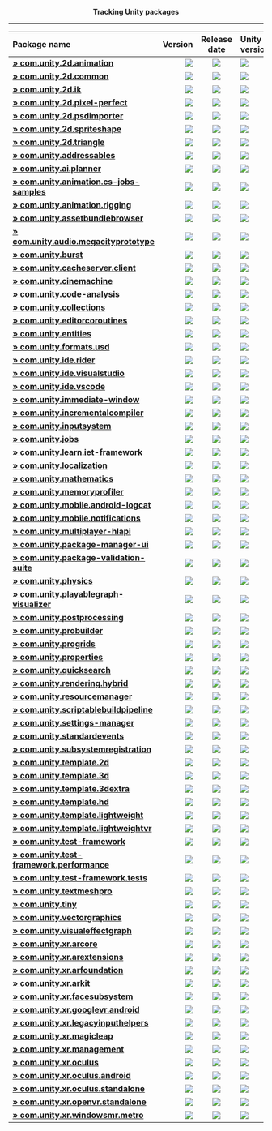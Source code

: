 <p align="center">
  <b>Tracking Unity packages</b>
</p>

---
<!--- @Statistics-Begin -->
Package name | Version | Release date | Unity version | Version counter
|:---|---:|:---:|:---|---:|
| <!--- @com.unity.2d.animation-Begin --><b>[» com.unity.2d.animation](https://github.com/ErikMoczi/packages.unity.com/tree/com.unity.2d.animation "2D Animation provides the all the necessary tooling and runtime components for skeletal animation using Sprites.")</b> | [![](https://img.shields.io/badge/2.1.0--preview.1-yellow.svg)](https://github.com/ErikMoczi/packages.unity.com/commit/67292329257cb0cb1852b67bf486858b04f4d275) | [![](https://img.shields.io/badge/2019/01/30-lightgrey.svg)](https://github.com/ErikMoczi/packages.unity.com/commit/67292329257cb0cb1852b67bf486858b04f4d275) | [![](https://img.shields.io/badge/%40-2019.1-red.svg)](https://github.com/ErikMoczi/packages.unity.com/commit/67292329257cb0cb1852b67bf486858b04f4d275) | [![](https://img.shields.io/badge/%23-25-brightgreen.svg)](https://github.com/ErikMoczi/packages.unity.com/commits/com.unity.2d.animation)<!--- @com.unity.2d.animation-End --> |
| <!--- @com.unity.2d.common-Begin --><b>[» com.unity.2d.common](https://github.com/ErikMoczi/packages.unity.com/tree/com.unity.2d.common "2D Common is a package that contains shared functionalities that are used by most of the other 2D packages.")</b> | [![](https://img.shields.io/badge/1.1.0--preview.1-yellow.svg)](https://github.com/ErikMoczi/packages.unity.com/commit/646534c3061e956f3edc1a5b59e66b2d95984689) | [![](https://img.shields.io/badge/2019/01/25-lightgrey.svg)](https://github.com/ErikMoczi/packages.unity.com/commit/646534c3061e956f3edc1a5b59e66b2d95984689) | [![](https://img.shields.io/badge/%40-2019.1-red.svg)](https://github.com/ErikMoczi/packages.unity.com/commit/646534c3061e956f3edc1a5b59e66b2d95984689) | [![](https://img.shields.io/badge/%23-16-brightgreen.svg)](https://github.com/ErikMoczi/packages.unity.com/commits/com.unity.2d.common)<!--- @com.unity.2d.common-End --> |
| <!--- @com.unity.2d.ik-Begin --><b>[» com.unity.2d.ik](https://github.com/ErikMoczi/packages.unity.com/tree/com.unity.2d.ik "2D IK package provides the necessary editor tooling to setup inverse kinematics for 2D characters and a runtime component to execute it.")</b> | [![](https://img.shields.io/badge/1.0.8--preview.1-yellow.svg)](https://github.com/ErikMoczi/packages.unity.com/commit/bbc7a1d416f51261f5a50c23106dd574f9897a45) | [![](https://img.shields.io/badge/2019/01/25-lightgrey.svg)](https://github.com/ErikMoczi/packages.unity.com/commit/bbc7a1d416f51261f5a50c23106dd574f9897a45) | [![](https://img.shields.io/badge/%40-2018.3-red.svg)](https://github.com/ErikMoczi/packages.unity.com/commit/bbc7a1d416f51261f5a50c23106dd574f9897a45) | [![](https://img.shields.io/badge/%23-13-brightgreen.svg)](https://github.com/ErikMoczi/packages.unity.com/commits/com.unity.2d.ik)<!--- @com.unity.2d.ik-End --> |
| <!--- @com.unity.2d.pixel-perfect-Begin --><b>[» com.unity.2d.pixel-perfect](https://github.com/ErikMoczi/packages.unity.com/tree/com.unity.2d.pixel-perfect "The 2D Pixel Perfect package contains the Pixel Perfect Camera component which ensures your pixel art remains crisp and clear at different resolutions, and stable in motion.  It is a single component that makes all the calculations needed to scale the viewport with resolution changes, removing the hassle from the user. The user can adjust the definition of the pixel art rendered within the camera viewport through the component settings, as well preview any changes immediately in Game view by using the Run in Edit Mode feature.")</b> | [![](https://img.shields.io/badge/1.0.1--preview-yellow.svg)](https://github.com/ErikMoczi/packages.unity.com/commit/c7274a2c30d07e8850e49bcf4e4bbfdeb395e616) | [![](https://img.shields.io/badge/2018/06/22-lightgrey.svg)](https://github.com/ErikMoczi/packages.unity.com/commit/c7274a2c30d07e8850e49bcf4e4bbfdeb395e616) | [![](https://img.shields.io/badge/%40-2018.2-red.svg)](https://github.com/ErikMoczi/packages.unity.com/commit/c7274a2c30d07e8850e49bcf4e4bbfdeb395e616) | [![](https://img.shields.io/badge/%23-2-brightgreen.svg)](https://github.com/ErikMoczi/packages.unity.com/commits/com.unity.2d.pixel-perfect)<!--- @com.unity.2d.pixel-perfect-End --> |
| <!--- @com.unity.2d.psdimporter-Begin --><b>[» com.unity.2d.psdimporter](https://github.com/ErikMoczi/packages.unity.com/tree/com.unity.2d.psdimporter "A ScriptedImporter for importing Adobe Photoshop file format. The ScriptedImporter is currently targeted for users who wants to create multi Sprite character animation using 2D Animation v2.")</b> | [![](https://img.shields.io/badge/1.0.0--preview.2-yellow.svg)](https://github.com/ErikMoczi/packages.unity.com/commit/78b4dc1b497ce648fe140abe0320fa1d55cf6393) | [![](https://img.shields.io/badge/2019/01/25-lightgrey.svg)](https://github.com/ErikMoczi/packages.unity.com/commit/78b4dc1b497ce648fe140abe0320fa1d55cf6393) | [![](https://img.shields.io/badge/%40-2018.3-red.svg)](https://github.com/ErikMoczi/packages.unity.com/commit/78b4dc1b497ce648fe140abe0320fa1d55cf6393) | [![](https://img.shields.io/badge/%23-2-brightgreen.svg)](https://github.com/ErikMoczi/packages.unity.com/commits/com.unity.2d.psdimporter)<!--- @com.unity.2d.psdimporter-End --> |
| <!--- @com.unity.2d.spriteshape-Begin --><b>[» com.unity.2d.spriteshape](https://github.com/ErikMoczi/packages.unity.com/tree/com.unity.2d.spriteshape "SpriteShape Runtime & Editor Package contains the tooling and the runtime component that allows you to create very organic looking spline based 2D worlds. It comes with intuitive configurator and a highly performant renderer.")</b> | [![](https://img.shields.io/badge/2.0.0--preview.2-yellow.svg)](https://github.com/ErikMoczi/packages.unity.com/commit/00a9c8ad26b17076e6eee3e959e08da8ef28e853) | [![](https://img.shields.io/badge/2019/03/14-lightgrey.svg)](https://github.com/ErikMoczi/packages.unity.com/commit/00a9c8ad26b17076e6eee3e959e08da8ef28e853) | [![](https://img.shields.io/badge/%40-2019.1-red.svg)](https://github.com/ErikMoczi/packages.unity.com/commit/00a9c8ad26b17076e6eee3e959e08da8ef28e853) | [![](https://img.shields.io/badge/%23-19-brightgreen.svg)](https://github.com/ErikMoczi/packages.unity.com/commits/com.unity.2d.spriteshape)<!--- @com.unity.2d.spriteshape-End --> |
| <!--- @com.unity.2d.triangle-Begin --><b>[» com.unity.2d.triangle](https://github.com/ErikMoczi/packages.unity.com/tree/com.unity.2d.triangle "2D Triangle is an open source library that tessellates shapes into meshes.")</b> | [![](https://img.shields.io/badge/1.0.2--preview.1-yellow.svg)](https://github.com/ErikMoczi/packages.unity.com/commit/e5d35b18a47bb4a64b8172a03c72e32675d5d4af) | [![](https://img.shields.io/badge/2018/12/14-lightgrey.svg)](https://github.com/ErikMoczi/packages.unity.com/commit/e5d35b18a47bb4a64b8172a03c72e32675d5d4af) | [![](https://img.shields.io/badge/%40-2018.1-red.svg)](https://github.com/ErikMoczi/packages.unity.com/commit/e5d35b18a47bb4a64b8172a03c72e32675d5d4af) | [![](https://img.shields.io/badge/%23-6-brightgreen.svg)](https://github.com/ErikMoczi/packages.unity.com/commits/com.unity.2d.triangle)<!--- @com.unity.2d.triangle-End --> |
| <!--- @com.unity.addressables-Begin --><b>[» com.unity.addressables](https://github.com/ErikMoczi/packages.unity.com/tree/com.unity.addressables "Our new Addressable Asset System allows the developer to ask for an asset via its address and get back the thing that resides at that address. Once an asset \(e.g. a prefab\) is marked \"addressable\", it generates an address which can be called from anywhere. Wherever the asset resides \(local or remote\), the system will locate it and its dependencies, then return it.  The Addressable Asset System uses asynchronous loading to support loading from any location with any collection of dependencies. Whether you are using direct references, traditional asset bundles, or Resource folders, addressable assets provide a simpler way to make your game more dynamic. The Addressable Asset System  simultaneously opens up the world of asset bundles while managing all the complexity.")</b> | [![](https://img.shields.io/badge/1.0.2--preview.2-yellow.svg)](https://github.com/ErikMoczi/packages.unity.com/commit/65c030be26b60c65ae51bdc471d456230ef77958) | [![](https://img.shields.io/badge/2019/02/21-lightgrey.svg)](https://github.com/ErikMoczi/packages.unity.com/commit/65c030be26b60c65ae51bdc471d456230ef77958) | [![](https://img.shields.io/badge/%40-2018.2-red.svg)](https://github.com/ErikMoczi/packages.unity.com/commit/65c030be26b60c65ae51bdc471d456230ef77958) | [![](https://img.shields.io/badge/%23-62-brightgreen.svg)](https://github.com/ErikMoczi/packages.unity.com/commits/com.unity.addressables)<!--- @com.unity.addressables-End --> |
| <!--- @com.unity.ai.planner-Begin --><b>[» com.unity.ai.planner](https://github.com/ErikMoczi/packages.unity.com/tree/com.unity.ai.planner "The AI Planner includes authoring tools and a system for automated decision\-making.  Automated planners are useful for: ▪ Directing agent behavior either in a cooperative, neutral, or adversarial capacity ▪ Auto\-generating storylines or as an online story manager ▪ Validating game design mechanics ▪ Assisting in creating tutorials ▪ Automated testing  Start by creating a domain definition in the authoring tool that models the problem space at an abstract level. Then, create one or more plan definitions that provide rules for what actions or decisions can be made. Submit these to the planner system and get back a plan that converges on an optimal solution and can update as changes in the world occur.")</b> | [![](https://img.shields.io/badge/0.0.1--preview.2-yellow.svg)](https://github.com/ErikMoczi/packages.unity.com/commit/f3be16cc4f89dbbca99db5f11254e0fd968b2c6d) | [![](https://img.shields.io/badge/2019/03/15-lightgrey.svg)](https://github.com/ErikMoczi/packages.unity.com/commit/f3be16cc4f89dbbca99db5f11254e0fd968b2c6d) | [![](https://img.shields.io/badge/%40-2019.1-red.svg)](https://github.com/ErikMoczi/packages.unity.com/commit/f3be16cc4f89dbbca99db5f11254e0fd968b2c6d) | [![](https://img.shields.io/badge/%23-2-brightgreen.svg)](https://github.com/ErikMoczi/packages.unity.com/commits/com.unity.ai.planner)<!--- @com.unity.ai.planner-End --> |
| <!--- @com.unity.animation.cs-jobs-samples-Begin --><b>[» com.unity.animation.cs-jobs-samples](https://github.com/ErikMoczi/packages.unity.com/tree/com.unity.animation.cs-jobs-samples "Code samples using the animation C\# jobs feature.  Animation jobs are part of the Playable feature and they allow to modify the animation stream using just a C\# script. Here is the list of the samples in this package: ▪ SimpleMixer ▪ WeightedMaskMixer ▪ Look At ▪ Two\-bone IK ▪ Fullbody IK")</b> | [![](https://img.shields.io/badge/0.6.1--preview-yellow.svg)](https://github.com/ErikMoczi/packages.unity.com/commit/abf58b2ccb6f2cb50f9c8f60144ae537594685c1) | [![](https://img.shields.io/badge/2018/06/01-lightgrey.svg)](https://github.com/ErikMoczi/packages.unity.com/commit/abf58b2ccb6f2cb50f9c8f60144ae537594685c1) | [![](https://img.shields.io/badge/%40-2018.2-red.svg)](https://github.com/ErikMoczi/packages.unity.com/commit/abf58b2ccb6f2cb50f9c8f60144ae537594685c1) | [![](https://img.shields.io/badge/%23-10-brightgreen.svg)](https://github.com/ErikMoczi/packages.unity.com/commits/com.unity.animation.cs-jobs-samples)<!--- @com.unity.animation.cs-jobs-samples-End --> |
| <!--- @com.unity.animation.rigging-Begin --><b>[» com.unity.animation.rigging](https://github.com/ErikMoczi/packages.unity.com/tree/com.unity.animation.rigging "Animation Rigging toolkit using Unity's Animation C\# Jobs")</b> | [![](https://img.shields.io/badge/0.2.1--preview-yellow.svg)](https://github.com/ErikMoczi/packages.unity.com/commit/9baff91f9813d11e7448f8789c58943ed761c9de) | [![](https://img.shields.io/badge/2019/02/28-lightgrey.svg)](https://github.com/ErikMoczi/packages.unity.com/commit/9baff91f9813d11e7448f8789c58943ed761c9de) | [![](https://img.shields.io/badge/%40-2019.2-red.svg)](https://github.com/ErikMoczi/packages.unity.com/commit/9baff91f9813d11e7448f8789c58943ed761c9de) | [![](https://img.shields.io/badge/%23-7-brightgreen.svg)](https://github.com/ErikMoczi/packages.unity.com/commits/com.unity.animation.rigging)<!--- @com.unity.animation.rigging-End --> |
| <!--- @com.unity.assetbundlebrowser-Begin --><b>[» com.unity.assetbundlebrowser](https://github.com/ErikMoczi/packages.unity.com/tree/com.unity.assetbundlebrowser "The Asset Bundle Browser tool enables the user to view and edit the configuration of asset bundles for their Unity project. It will block editing that would create invalid bundles, and inform you of any issues with existing bundles. It also provides basic build functionality.  Use this tool as an alternative to selecting assets and setting their asset bundle manually in the inspector. It can be dropped into any Unity project with a version of 5.6 or greater. It will create a new menu item in Window &gt; AssetBundle Browser. The bundle configuration, build functionality, and built\-bundle inspection are split into three tabs within the new window.")</b> | [![](https://img.shields.io/badge/1.7.0-blue.svg)](https://github.com/ErikMoczi/packages.unity.com/commit/5e859a69abf99a628761491d7d7935464f6d0fa9) | [![](https://img.shields.io/badge/2018/08/10-lightgrey.svg)](https://github.com/ErikMoczi/packages.unity.com/commit/5e859a69abf99a628761491d7d7935464f6d0fa9) | [![](https://img.shields.io/badge/%40-2018.1-red.svg)](https://github.com/ErikMoczi/packages.unity.com/commit/5e859a69abf99a628761491d7d7935464f6d0fa9) | [![](https://img.shields.io/badge/%23-21-brightgreen.svg)](https://github.com/ErikMoczi/packages.unity.com/commits/com.unity.assetbundlebrowser)<!--- @com.unity.assetbundlebrowser-End --> |
| <!--- @com.unity.audio.megacityprototype-Begin --><b>[» com.unity.audio.megacityprototype](https://github.com/ErikMoczi/packages.unity.com/tree/com.unity.audio.megacityprototype "This package contains the prototype audio system for the megacity sample project. The contents of this package should not be considered as part of the standard audio system feature set of unity, as it was a prototype created for the megacity sample, that will serve as inspiration for audio features going forward.")</b> | [![](https://img.shields.io/badge/0.0.1--preview.3-yellow.svg)](https://github.com/ErikMoczi/packages.unity.com/commit/a334dde5f5e09bdae1f26b0c72d4525ee6955dfb) | [![](https://img.shields.io/badge/2019/03/15-lightgrey.svg)](https://github.com/ErikMoczi/packages.unity.com/commit/a334dde5f5e09bdae1f26b0c72d4525ee6955dfb) | [![](https://img.shields.io/badge/%40-2019.1-red.svg)](https://github.com/ErikMoczi/packages.unity.com/commit/a334dde5f5e09bdae1f26b0c72d4525ee6955dfb) | [![](https://img.shields.io/badge/%23-3-brightgreen.svg)](https://github.com/ErikMoczi/packages.unity.com/commits/com.unity.audio.megacityprototype)<!--- @com.unity.audio.megacityprototype-End --> |
| <!--- @com.unity.burst-Begin --><b>[» com.unity.burst](https://github.com/ErikMoczi/packages.unity.com/tree/com.unity.burst "Burst is a compiler, it translates from IL/.NET bytecode to highly optimized native code using LLVM.")</b> | [![](https://img.shields.io/badge/1.0.0--preview.6-yellow.svg)](https://github.com/ErikMoczi/packages.unity.com/commit/60147add5e60a3e434ac536c751375e85487929c) | [![](https://img.shields.io/badge/2019/03/17-lightgrey.svg)](https://github.com/ErikMoczi/packages.unity.com/commit/60147add5e60a3e434ac536c751375e85487929c) | [![](https://img.shields.io/badge/%40-2018.3-red.svg)](https://github.com/ErikMoczi/packages.unity.com/commit/60147add5e60a3e434ac536c751375e85487929c) | [![](https://img.shields.io/badge/%23-83-brightgreen.svg)](https://github.com/ErikMoczi/packages.unity.com/commits/com.unity.burst)<!--- @com.unity.burst-End --> |
| <!--- @com.unity.cacheserver.client-Begin --><b>[» com.unity.cacheserver.client](https://github.com/ErikMoczi/packages.unity.com/tree/com.unity.cacheserver.client "This package provides APIs and utilities that facilitate communication with the Unity Cache Server from Unity Editor C\# scripts. The primary purpose of the Unity Cache Server Client is to extend the application of the Unity Cache Server to Unity Editor tools and processes that could benefit from binary data caching.")</b> | [![](https://img.shields.io/badge/0.1.2--preview-yellow.svg)](https://github.com/ErikMoczi/packages.unity.com/commit/4d6db4bb41df9ca4467ffb369ecb63e5e01510d7) | [![](https://img.shields.io/badge/2018/06/07-lightgrey.svg)](https://github.com/ErikMoczi/packages.unity.com/commit/4d6db4bb41df9ca4467ffb369ecb63e5e01510d7) | [![](https://img.shields.io/badge/%40-2018.2-red.svg)](https://github.com/ErikMoczi/packages.unity.com/commit/4d6db4bb41df9ca4467ffb369ecb63e5e01510d7) | [![](https://img.shields.io/badge/%23-3-brightgreen.svg)](https://github.com/ErikMoczi/packages.unity.com/commits/com.unity.cacheserver.client)<!--- @com.unity.cacheserver.client-End --> |
| <!--- @com.unity.cinemachine-Begin --><b>[» com.unity.cinemachine](https://github.com/ErikMoczi/packages.unity.com/tree/com.unity.cinemachine "Smart camera tools for passionate creators.   IMPORTANT NOTE: If you are upgrading from the Asset Store version of Cinemachine, delete the Cinemachine asset from your project BEFORE installing this version from the Package Manager.")</b> | [![](https://img.shields.io/badge/2.3.4--preview.3-yellow.svg)](https://github.com/ErikMoczi/packages.unity.com/commit/8c206a0c60cc84821c20c9ec09a7d0a6b05c1d66) | [![](https://img.shields.io/badge/2019/02/18-lightgrey.svg)](https://github.com/ErikMoczi/packages.unity.com/commit/8c206a0c60cc84821c20c9ec09a7d0a6b05c1d66) | [![](https://img.shields.io/badge/%40-2019.1-red.svg)](https://github.com/ErikMoczi/packages.unity.com/commit/8c206a0c60cc84821c20c9ec09a7d0a6b05c1d66) | [![](https://img.shields.io/badge/%23-54-brightgreen.svg)](https://github.com/ErikMoczi/packages.unity.com/commits/com.unity.cinemachine)<!--- @com.unity.cinemachine-End --> |
| <!--- @com.unity.code-analysis-Begin --><b>[» com.unity.code-analysis](https://github.com/ErikMoczi/packages.unity.com/tree/com.unity.code-analysis "Roslyn C\# code analysis and evaluation tool for Unity.")</b> | [![](https://img.shields.io/badge/0.0.1--preview.3-yellow.svg)](https://github.com/ErikMoczi/packages.unity.com/commit/8b96e25d44f4defae27b76b758ad2122a2a63e3c) | [![](https://img.shields.io/badge/2018/11/01-lightgrey.svg)](https://github.com/ErikMoczi/packages.unity.com/commit/8b96e25d44f4defae27b76b758ad2122a2a63e3c) | [![](https://img.shields.io/badge/%40-2018.3-red.svg)](https://github.com/ErikMoczi/packages.unity.com/commit/8b96e25d44f4defae27b76b758ad2122a2a63e3c) | [![](https://img.shields.io/badge/%23-3-brightgreen.svg)](https://github.com/ErikMoczi/packages.unity.com/commits/com.unity.code-analysis)<!--- @com.unity.code-analysis-End --> |
| <!--- @com.unity.collections-Begin --><b>[» com.unity.collections](https://github.com/ErikMoczi/packages.unity.com/tree/com.unity.collections "Additional Unity Native Collections. NaitiveQueue, NativeHashMap, NativeMultiHashMap, NativeList.")</b> | [![](https://img.shields.io/badge/0.0.9--preview.16-yellow.svg)](https://github.com/ErikMoczi/packages.unity.com/commit/9b389727f45cea606864a8e260a1edc45bcd5b78) | [![](https://img.shields.io/badge/2019/03/15-lightgrey.svg)](https://github.com/ErikMoczi/packages.unity.com/commit/9b389727f45cea606864a8e260a1edc45bcd5b78) | [![](https://img.shields.io/badge/%40-2019.1-red.svg)](https://github.com/ErikMoczi/packages.unity.com/commit/9b389727f45cea606864a8e260a1edc45bcd5b78) | [![](https://img.shields.io/badge/%23-24-brightgreen.svg)](https://github.com/ErikMoczi/packages.unity.com/commits/com.unity.collections)<!--- @com.unity.collections-End --> |
| <!--- @com.unity.editorcoroutines-Begin --><b>[» com.unity.editorcoroutines](https://github.com/ErikMoczi/packages.unity.com/tree/com.unity.editorcoroutines "The editor coroutines package allows developers to start constructs similar to Unity's monobehaviour based coroutines within the editor using abitrary objects. ")</b> | [![](https://img.shields.io/badge/0.0.2--preview.1-yellow.svg)](https://github.com/ErikMoczi/packages.unity.com/commit/0db484a18addf7ffcae67d218daef96b1cc1034e) | [![](https://img.shields.io/badge/2019/01/28-lightgrey.svg)](https://github.com/ErikMoczi/packages.unity.com/commit/0db484a18addf7ffcae67d218daef96b1cc1034e) | [![](https://img.shields.io/badge/%40-2018.1-red.svg)](https://github.com/ErikMoczi/packages.unity.com/commit/0db484a18addf7ffcae67d218daef96b1cc1034e) | [![](https://img.shields.io/badge/%23-6-brightgreen.svg)](https://github.com/ErikMoczi/packages.unity.com/commits/com.unity.editorcoroutines)<!--- @com.unity.editorcoroutines-End --> |
| <!--- @com.unity.entities-Begin --><b>[» com.unity.entities](https://github.com/ErikMoczi/packages.unity.com/tree/com.unity.entities "Unity Entity Component System \- Core Entity Component System, New Transform components, basic Instance Mesh Renderer")</b> | [![](https://img.shields.io/badge/0.0.12--preview.28-yellow.svg)](https://github.com/ErikMoczi/packages.unity.com/commit/390fe30ef71008ccbfedb3107060fe2bdd1865b7) | [![](https://img.shields.io/badge/2019/03/14-lightgrey.svg)](https://github.com/ErikMoczi/packages.unity.com/commit/390fe30ef71008ccbfedb3107060fe2bdd1865b7) | [![](https://img.shields.io/badge/%40-2018.3-red.svg)](https://github.com/ErikMoczi/packages.unity.com/commit/390fe30ef71008ccbfedb3107060fe2bdd1865b7) | [![](https://img.shields.io/badge/%23-39-brightgreen.svg)](https://github.com/ErikMoczi/packages.unity.com/commits/com.unity.entities)<!--- @com.unity.entities-End --> |
| <!--- @com.unity.formats.usd-Begin --><b>[» com.unity.formats.usd](https://github.com/ErikMoczi/packages.unity.com/tree/com.unity.formats.usd "The Unity USD package contains a set of libraries designed to support the use of Pixar's Universal Scene Description \(USD\) in Unity. The goal of this package is to make it maximally easy to integrate USD using native Unity & C\# data types with a familiar serialization paradigm and little prior knowledge of USD. USD enables round\-trip asset workflows between digital content creation tools like Maya, 3ds Max, Houdini, Katana, Nuke, Modo, Sketchup, Substance Designer, and Substance Painter.   Unlike other asset file formats, Universal Scene Description is designed to support an entire asset pipeline and to enable teams to work in parallel using asset references and overrides.   This package includes ready\-to\-use binaries and examples to allow anyone to easily jump\-in.")</b> | [![](https://img.shields.io/badge/1.0.0--preview.4-yellow.svg)](https://github.com/ErikMoczi/packages.unity.com/commit/b6abee1859078b923fc2b5ba7b741fd38c985eaa) | [![](https://img.shields.io/badge/2019/03/18-lightgrey.svg)](https://github.com/ErikMoczi/packages.unity.com/commit/b6abee1859078b923fc2b5ba7b741fd38c985eaa) | [![](https://img.shields.io/badge/%40-2018.3-red.svg)](https://github.com/ErikMoczi/packages.unity.com/commit/b6abee1859078b923fc2b5ba7b741fd38c985eaa) | [![](https://img.shields.io/badge/%23-4-brightgreen.svg)](https://github.com/ErikMoczi/packages.unity.com/commits/com.unity.formats.usd)<!--- @com.unity.formats.usd-End --> |
| <!--- @com.unity.ide.rider-Begin --><b>[» com.unity.ide.rider](https://github.com/ErikMoczi/packages.unity.com/tree/com.unity.ide.rider "Code editor integration for supporting Rider as code editor for unity. Adds support for generating csproj files for code completion, auto discovery of installations, etc.")</b> | [![](https://img.shields.io/badge/1.0.2-blue.svg)](https://github.com/ErikMoczi/packages.unity.com/commit/33a1238e474904056e8c9d25b7b996fd66c34c58) | [![](https://img.shields.io/badge/2019/03/07-lightgrey.svg)](https://github.com/ErikMoczi/packages.unity.com/commit/33a1238e474904056e8c9d25b7b996fd66c34c58) | [![](https://img.shields.io/badge/%40-2019.2-red.svg)](https://github.com/ErikMoczi/packages.unity.com/commit/33a1238e474904056e8c9d25b7b996fd66c34c58) | [![](https://img.shields.io/badge/%23-9-brightgreen.svg)](https://github.com/ErikMoczi/packages.unity.com/commits/com.unity.ide.rider)<!--- @com.unity.ide.rider-End --> |
| <!--- @com.unity.ide.visualstudio-Begin --><b>[» com.unity.ide.visualstudio](https://github.com/ErikMoczi/packages.unity.com/tree/com.unity.ide.visualstudio "Code editor integration for supporting Visual Studio as code editor for unity. Adds support for generating csproj files for intellisense purposes, auto discovery of installations, etc.")</b> | [![](https://img.shields.io/badge/1.0.2-blue.svg)](https://github.com/ErikMoczi/packages.unity.com/commit/ca3ea47e7d938c3dec8d685cba102414b9ee8f22) | [![](https://img.shields.io/badge/2019/03/07-lightgrey.svg)](https://github.com/ErikMoczi/packages.unity.com/commit/ca3ea47e7d938c3dec8d685cba102414b9ee8f22) | [![](https://img.shields.io/badge/%40-2019.2-red.svg)](https://github.com/ErikMoczi/packages.unity.com/commit/ca3ea47e7d938c3dec8d685cba102414b9ee8f22) | [![](https://img.shields.io/badge/%23-9-brightgreen.svg)](https://github.com/ErikMoczi/packages.unity.com/commits/com.unity.ide.visualstudio)<!--- @com.unity.ide.visualstudio-End --> |
| <!--- @com.unity.ide.vscode-Begin --><b>[» com.unity.ide.vscode](https://github.com/ErikMoczi/packages.unity.com/tree/com.unity.ide.vscode "Code editor integration for supporting Visual Studio Code as code editor for unity. Adds support for generating csproj files for intellisense purposes, auto discovery of installations, etc.")</b> | [![](https://img.shields.io/badge/1.0.2-blue.svg)](https://github.com/ErikMoczi/packages.unity.com/commit/78e1c863ecff5cadba6b6eb45791bd86d558d9c1) | [![](https://img.shields.io/badge/2019/03/07-lightgrey.svg)](https://github.com/ErikMoczi/packages.unity.com/commit/78e1c863ecff5cadba6b6eb45791bd86d558d9c1) | [![](https://img.shields.io/badge/%40-2019.2-red.svg)](https://github.com/ErikMoczi/packages.unity.com/commit/78e1c863ecff5cadba6b6eb45791bd86d558d9c1) | [![](https://img.shields.io/badge/%23-11-brightgreen.svg)](https://github.com/ErikMoczi/packages.unity.com/commits/com.unity.ide.vscode)<!--- @com.unity.ide.vscode-End --> |
| <!--- @com.unity.immediate-window-Begin --><b>[» com.unity.immediate-window](https://github.com/ErikMoczi/packages.unity.com/tree/com.unity.immediate-window "The Immediate Window provides a way to rapidly edit and debug code. It is not a full development environment, instead it is to be used for API discovery and rapid prototyping.")</b> | [![](https://img.shields.io/badge/1.0.0--preview.3-yellow.svg)](https://github.com/ErikMoczi/packages.unity.com/commit/265b4532881a7d930e7dd9c70c4790842d69e4ee) | [![](https://img.shields.io/badge/2018/12/11-lightgrey.svg)](https://github.com/ErikMoczi/packages.unity.com/commit/265b4532881a7d930e7dd9c70c4790842d69e4ee) | [![](https://img.shields.io/badge/%40-2019.1-red.svg)](https://github.com/ErikMoczi/packages.unity.com/commit/265b4532881a7d930e7dd9c70c4790842d69e4ee) | [![](https://img.shields.io/badge/%23-8-brightgreen.svg)](https://github.com/ErikMoczi/packages.unity.com/commits/com.unity.immediate-window)<!--- @com.unity.immediate-window-End --> |
| <!--- @com.unity.incrementalcompiler-Begin --><b>[» com.unity.incrementalcompiler](https://github.com/ErikMoczi/packages.unity.com/tree/com.unity.incrementalcompiler "Roslyn based incremental compiler.")</b> | [![](https://img.shields.io/badge/0.0.42--preview.31-yellow.svg)](https://github.com/ErikMoczi/packages.unity.com/commit/82ab52ff9867348d5347a163d50fb7c1a89c8986) | [![](https://img.shields.io/badge/2018/12/13-lightgrey.svg)](https://github.com/ErikMoczi/packages.unity.com/commit/82ab52ff9867348d5347a163d50fb7c1a89c8986) | [![](https://img.shields.io/badge/%40-2018.1-red.svg)](https://github.com/ErikMoczi/packages.unity.com/commit/82ab52ff9867348d5347a163d50fb7c1a89c8986) | [![](https://img.shields.io/badge/%23-78-brightgreen.svg)](https://github.com/ErikMoczi/packages.unity.com/commits/com.unity.incrementalcompiler)<!--- @com.unity.incrementalcompiler-End --> |
| <!--- @com.unity.inputsystem-Begin --><b>[» com.unity.inputsystem](https://github.com/ErikMoczi/packages.unity.com/tree/com.unity.inputsystem "A new input system which can be used as a more extensible and customizable alternative to Unity's classic input system in UnityEngine.Input.")</b> | [![](https://img.shields.io/badge/0.2.1--preview-yellow.svg)](https://github.com/ErikMoczi/packages.unity.com/commit/9e0c70d7bcc799068d905fccfde4827f56111505) | [![](https://img.shields.io/badge/2019/03/12-lightgrey.svg)](https://github.com/ErikMoczi/packages.unity.com/commit/9e0c70d7bcc799068d905fccfde4827f56111505) | [![](https://img.shields.io/badge/%40-2018.3-red.svg)](https://github.com/ErikMoczi/packages.unity.com/commit/9e0c70d7bcc799068d905fccfde4827f56111505) | [![](https://img.shields.io/badge/%23-19-brightgreen.svg)](https://github.com/ErikMoczi/packages.unity.com/commits/com.unity.inputsystem)<!--- @com.unity.inputsystem-End --> |
| <!--- @com.unity.jobs-Begin --><b>[» com.unity.jobs](https://github.com/ErikMoczi/packages.unity.com/tree/com.unity.jobs "Additional C\# jobs types. IJobParallelForBatch and IJobParallelForFilter")</b> | [![](https://img.shields.io/badge/0.0.7--preview.9-yellow.svg)](https://github.com/ErikMoczi/packages.unity.com/commit/7e30cd76d98dcd518add1a9fb89e551cb719e801) | [![](https://img.shields.io/badge/2019/03/14-lightgrey.svg)](https://github.com/ErikMoczi/packages.unity.com/commit/7e30cd76d98dcd518add1a9fb89e551cb719e801) | [![](https://img.shields.io/badge/%40-2019.1-red.svg)](https://github.com/ErikMoczi/packages.unity.com/commit/7e30cd76d98dcd518add1a9fb89e551cb719e801) | [![](https://img.shields.io/badge/%23-15-brightgreen.svg)](https://github.com/ErikMoczi/packages.unity.com/commits/com.unity.jobs)<!--- @com.unity.jobs-End --> |
| <!--- @com.unity.learn.iet-framework-Begin --><b>[» com.unity.learn.iet-framework](https://github.com/ErikMoczi/packages.unity.com/tree/com.unity.learn.iet-framework "This package is mandatory for all In\-Editor Tutorials.")</b> | [![](https://img.shields.io/badge/0.1.15--preview-yellow.svg)](https://github.com/ErikMoczi/packages.unity.com/commit/937b1f6f80571c80e0aa812a14ceec8615457732) | [![](https://img.shields.io/badge/2019/03/05-lightgrey.svg)](https://github.com/ErikMoczi/packages.unity.com/commit/937b1f6f80571c80e0aa812a14ceec8615457732) | [![](https://img.shields.io/badge/%40-2018.3-red.svg)](https://github.com/ErikMoczi/packages.unity.com/commit/937b1f6f80571c80e0aa812a14ceec8615457732) | [![](https://img.shields.io/badge/%23-18-brightgreen.svg)](https://github.com/ErikMoczi/packages.unity.com/commits/com.unity.learn.iet-framework)<!--- @com.unity.learn.iet-framework-End --> |
| <!--- @com.unity.localization-Begin --><b>[» com.unity.localization](https://github.com/ErikMoczi/packages.unity.com/tree/com.unity.localization "Preview of player localization system. Provides tools for localizing your built application.")</b> | [![](https://img.shields.io/badge/0.2.5--preview-yellow.svg)](https://github.com/ErikMoczi/packages.unity.com/commit/226e9597792fd589f6679f7d6cebf43d8b3f1f0f) | [![](https://img.shields.io/badge/2019/03/13-lightgrey.svg)](https://github.com/ErikMoczi/packages.unity.com/commit/226e9597792fd589f6679f7d6cebf43d8b3f1f0f) | [![](https://img.shields.io/badge/%40-2018.3-red.svg)](https://github.com/ErikMoczi/packages.unity.com/commit/226e9597792fd589f6679f7d6cebf43d8b3f1f0f) | [![](https://img.shields.io/badge/%23-8-brightgreen.svg)](https://github.com/ErikMoczi/packages.unity.com/commits/com.unity.localization)<!--- @com.unity.localization-End --> |
| <!--- @com.unity.mathematics-Begin --><b>[» com.unity.mathematics](https://github.com/ErikMoczi/packages.unity.com/tree/com.unity.mathematics "Unity's C\# SIMD math library providing vector types and math functions with a shader like syntax. This package is still in experimental phase.")</b> | [![](https://img.shields.io/badge/1.0.0--preview.1-yellow.svg)](https://github.com/ErikMoczi/packages.unity.com/commit/6f85e6a8c1b5a5af7d9c43994f1a0472c63de51d) | [![](https://img.shields.io/badge/2019/02/28-lightgrey.svg)](https://github.com/ErikMoczi/packages.unity.com/commit/6f85e6a8c1b5a5af7d9c43994f1a0472c63de51d) | [![](https://img.shields.io/badge/%40-2018.1-red.svg)](https://github.com/ErikMoczi/packages.unity.com/commit/6f85e6a8c1b5a5af7d9c43994f1a0472c63de51d) | [![](https://img.shields.io/badge/%23-32-brightgreen.svg)](https://github.com/ErikMoczi/packages.unity.com/commits/com.unity.mathematics)<!--- @com.unity.mathematics-End --> |
| <!--- @com.unity.memoryprofiler-Begin --><b>[» com.unity.memoryprofiler](https://github.com/ErikMoczi/packages.unity.com/tree/com.unity.memoryprofiler "The Memory Profiler creates a unified solution allowing you to profile both small projects on mobile devices and big AAA projects on high end machines. It provides actionable information about allocations in the engine to allow developers to manage and reduce memory usage. ")</b> | [![](https://img.shields.io/badge/0.1.0--preview.5-yellow.svg)](https://github.com/ErikMoczi/packages.unity.com/commit/9c08b0d0c2281de6c4d38613ffa8c84957e102da) | [![](https://img.shields.io/badge/2019/01/29-lightgrey.svg)](https://github.com/ErikMoczi/packages.unity.com/commit/9c08b0d0c2281de6c4d38613ffa8c84957e102da) | [![](https://img.shields.io/badge/%40-2018.3-red.svg)](https://github.com/ErikMoczi/packages.unity.com/commit/9c08b0d0c2281de6c4d38613ffa8c84957e102da) | [![](https://img.shields.io/badge/%23-5-brightgreen.svg)](https://github.com/ErikMoczi/packages.unity.com/commits/com.unity.memoryprofiler)<!--- @com.unity.memoryprofiler-End --> |
| <!--- @com.unity.mobile.android-logcat-Begin --><b>[» com.unity.mobile.android-logcat](https://github.com/ErikMoczi/packages.unity.com/tree/com.unity.mobile.android-logcat "Android Logcat package adds support for displaying log messages coming from Android devices in Unity Editor. Click the 'View documentation' link above for more information.  The window can be accessed in Unity Editor via 'Window &gt; Analysis &gt; Android Logcat', or simply by pressing 'Alt\+6' on Windows or 'Option\+6' on macOS.   Make sure to have Android module loaded and switch to Android build target in 'Build Settings' window if the menu doesn't exist.")</b> | [![](https://img.shields.io/badge/0.2.1--preview-yellow.svg)](https://github.com/ErikMoczi/packages.unity.com/commit/c52b82cdfe87aa722fe34c754630d54a6fe4505e) | [![](https://img.shields.io/badge/2019/01/22-lightgrey.svg)](https://github.com/ErikMoczi/packages.unity.com/commit/c52b82cdfe87aa722fe34c754630d54a6fe4505e) | [![](https://img.shields.io/badge/%40-2019.1-red.svg)](https://github.com/ErikMoczi/packages.unity.com/commit/c52b82cdfe87aa722fe34c754630d54a6fe4505e) | [![](https://img.shields.io/badge/%23-8-brightgreen.svg)](https://github.com/ErikMoczi/packages.unity.com/commits/com.unity.mobile.android-logcat)<!--- @com.unity.mobile.android-logcat-End --> |
| <!--- @com.unity.mobile.notifications-Begin --><b>[» com.unity.mobile.notifications](https://github.com/ErikMoczi/packages.unity.com/tree/com.unity.mobile.notifications "Mobile Notifications package adds support for scheduling local repeatable or one\-time notifications on iOS and Android.  Requires iOS 10 and Android 4.1 or above.")</b> | [![](https://img.shields.io/badge/1.0.0--preview.10-yellow.svg)](https://github.com/ErikMoczi/packages.unity.com/commit/e3b145e75a2dc33d9c431355cb08e82cb0187e72) | [![](https://img.shields.io/badge/2019/02/22-lightgrey.svg)](https://github.com/ErikMoczi/packages.unity.com/commit/e3b145e75a2dc33d9c431355cb08e82cb0187e72) | [![](https://img.shields.io/badge/%40-2018.2-red.svg)](https://github.com/ErikMoczi/packages.unity.com/commit/e3b145e75a2dc33d9c431355cb08e82cb0187e72) | [![](https://img.shields.io/badge/%23-23-brightgreen.svg)](https://github.com/ErikMoczi/packages.unity.com/commits/com.unity.mobile.notifications)<!--- @com.unity.mobile.notifications-End --> |
| <!--- @com.unity.multiplayer-hlapi-Begin --><b>[» com.unity.multiplayer-hlapi](https://github.com/ErikMoczi/packages.unity.com/tree/com.unity.multiplayer-hlapi "The high level API component of the Unity Multiplayer system.")</b> | [![](https://img.shields.io/badge/1.0.2-blue.svg)](https://github.com/ErikMoczi/packages.unity.com/commit/1087318e90745b5f28f47a1288c91736804791df) | [![](https://img.shields.io/badge/2019/03/18-lightgrey.svg)](https://github.com/ErikMoczi/packages.unity.com/commit/1087318e90745b5f28f47a1288c91736804791df) | [![](https://img.shields.io/badge/%40-2019.1-red.svg)](https://github.com/ErikMoczi/packages.unity.com/commit/1087318e90745b5f28f47a1288c91736804791df) | [![](https://img.shields.io/badge/%23-17-brightgreen.svg)](https://github.com/ErikMoczi/packages.unity.com/commits/com.unity.multiplayer-hlapi)<!--- @com.unity.multiplayer-hlapi-End --> |
| <!--- @com.unity.package-manager-ui-Begin --><b>[» com.unity.package-manager-ui](https://github.com/ErikMoczi/packages.unity.com/tree/com.unity.package-manager-ui "Use the Unity Package Manager user interface to manage a Project's packages and discover new packages.  For more information, click the 'View documentation' link above. ")</b> | [![](https://img.shields.io/badge/2.1.1--preview.5-yellow.svg)](https://github.com/ErikMoczi/packages.unity.com/commit/d5d73fff72c3c034340dd0ea35434d6fcdfc64eb) | [![](https://img.shields.io/badge/2018/11/09-lightgrey.svg)](https://github.com/ErikMoczi/packages.unity.com/commit/d5d73fff72c3c034340dd0ea35434d6fcdfc64eb) | [![](https://img.shields.io/badge/%40-2019.1-red.svg)](https://github.com/ErikMoczi/packages.unity.com/commit/d5d73fff72c3c034340dd0ea35434d6fcdfc64eb) | [![](https://img.shields.io/badge/%23-59-brightgreen.svg)](https://github.com/ErikMoczi/packages.unity.com/commits/com.unity.package-manager-ui)<!--- @com.unity.package-manager-ui-End --> |
| <!--- @com.unity.package-validation-suite-Begin --><b>[» com.unity.package-validation-suite](https://github.com/ErikMoczi/packages.unity.com/tree/com.unity.package-validation-suite "Unity Package Manager validation suite, used to evaluate a package's integrity before it's considered for publishing.  This is a Unity internal tool at the moment, no support will be provided for this package.")</b> | [![](https://img.shields.io/badge/0.4.0--preview.19-yellow.svg)](https://github.com/ErikMoczi/packages.unity.com/commit/73c38644753d3137b3e89f82afb0f1b3084efb08) | [![](https://img.shields.io/badge/2019/03/14-lightgrey.svg)](https://github.com/ErikMoczi/packages.unity.com/commit/73c38644753d3137b3e89f82afb0f1b3084efb08) | [![](https://img.shields.io/badge/%40-2018.3-red.svg)](https://github.com/ErikMoczi/packages.unity.com/commit/73c38644753d3137b3e89f82afb0f1b3084efb08) | [![](https://img.shields.io/badge/%23-34-brightgreen.svg)](https://github.com/ErikMoczi/packages.unity.com/commits/com.unity.package-validation-suite)<!--- @com.unity.package-validation-suite-End --> |
| <!--- @com.unity.physics-Begin --><b>[» com.unity.physics](https://github.com/ErikMoczi/packages.unity.com/tree/com.unity.physics "Unity's C\# stateless physics library. This package is still in experimental phase.")</b> | [![](https://img.shields.io/badge/0.0.1--preview.1-yellow.svg)](https://github.com/ErikMoczi/packages.unity.com/commit/6a78fddb6895e1daa591bd1a00614bcb83c16a6d) | [![](https://img.shields.io/badge/2019/03/18-lightgrey.svg)](https://github.com/ErikMoczi/packages.unity.com/commit/6a78fddb6895e1daa591bd1a00614bcb83c16a6d) | [![](https://img.shields.io/badge/%40-2019.1-red.svg)](https://github.com/ErikMoczi/packages.unity.com/commit/6a78fddb6895e1daa591bd1a00614bcb83c16a6d) | [![](https://img.shields.io/badge/%23-1-brightgreen.svg)](https://github.com/ErikMoczi/packages.unity.com/commits/com.unity.physics)<!--- @com.unity.physics-End --> |
| <!--- @com.unity.playablegraph-visualizer-Begin --><b>[» com.unity.playablegraph-visualizer](https://github.com/ErikMoczi/packages.unity.com/tree/com.unity.playablegraph-visualizer "The PlayableGraph Visualizer is a tool that displays the PlayableGraphs in the scene. It can be used in both Play and Edit mode and will always reflect the current state of the graph. Playable nodes are represented by colored nodes, varying according to their type. Connections color intensity indicates its weight.")</b> | [![](https://img.shields.io/badge/0.2.1--preview.3-yellow.svg)](https://github.com/ErikMoczi/packages.unity.com/commit/773e0c6a2382ca68f3c80a292e3e1847326ce912) | [![](https://img.shields.io/badge/2019/03/07-lightgrey.svg)](https://github.com/ErikMoczi/packages.unity.com/commit/773e0c6a2382ca68f3c80a292e3e1847326ce912) | [![](https://img.shields.io/badge/%40-2018.1-red.svg)](https://github.com/ErikMoczi/packages.unity.com/commit/773e0c6a2382ca68f3c80a292e3e1847326ce912) | [![](https://img.shields.io/badge/%23-6-brightgreen.svg)](https://github.com/ErikMoczi/packages.unity.com/commits/com.unity.playablegraph-visualizer)<!--- @com.unity.playablegraph-visualizer-End --> |
| <!--- @com.unity.postprocessing-Begin --><b>[» com.unity.postprocessing](https://github.com/ErikMoczi/packages.unity.com/tree/com.unity.postprocessing "The post\-processing stack \(v2\) comes with a collection of effects and image filters you can apply to your cameras to improve the visuals of your games.")</b> | [![](https://img.shields.io/badge/2.1.4-blue.svg)](https://github.com/ErikMoczi/packages.unity.com/commit/4d1c7f8e8e7b310aecc18ea319c313533ea94c5e) | [![](https://img.shields.io/badge/2019/02/28-lightgrey.svg)](https://github.com/ErikMoczi/packages.unity.com/commit/4d1c7f8e8e7b310aecc18ea319c313533ea94c5e) | [![](https://img.shields.io/badge/%40-2018.1-red.svg)](https://github.com/ErikMoczi/packages.unity.com/commit/4d1c7f8e8e7b310aecc18ea319c313533ea94c5e) | [![](https://img.shields.io/badge/%23-36-brightgreen.svg)](https://github.com/ErikMoczi/packages.unity.com/commits/com.unity.postprocessing)<!--- @com.unity.postprocessing-End --> |
| <!--- @com.unity.probuilder-Begin --><b>[» com.unity.probuilder](https://github.com/ErikMoczi/packages.unity.com/tree/com.unity.probuilder "Build, edit, and texture custom geometry in Unity. Use ProBuilder for in\-scene level design, prototyping, collision meshes, all with on\-the\-fly play\-testing.  Advanced features include UV editing, vertex colors, parametric shapes, and texture blending. With ProBuilder's model export feature it's easy to tweak your levels in any external 3D modelling suite.")</b> | [![](https://img.shields.io/badge/4.0.4-blue.svg)](https://github.com/ErikMoczi/packages.unity.com/commit/1746041177177b7593a6f9fb7740feb269e172b7) | [![](https://img.shields.io/badge/2019/03/14-lightgrey.svg)](https://github.com/ErikMoczi/packages.unity.com/commit/1746041177177b7593a6f9fb7740feb269e172b7) | [![](https://img.shields.io/badge/%40-2018.3-red.svg)](https://github.com/ErikMoczi/packages.unity.com/commit/1746041177177b7593a6f9fb7740feb269e172b7) | [![](https://img.shields.io/badge/%23-89-brightgreen.svg)](https://github.com/ErikMoczi/packages.unity.com/commits/com.unity.probuilder)<!--- @com.unity.probuilder-End --> |
| <!--- @com.unity.progrids-Begin --><b>[» com.unity.progrids](https://github.com/ErikMoczi/packages.unity.com/tree/com.unity.progrids "Advanced grid and object snapping for the scene view. ProGrids is a dynamically placed grid, available on all 3 axes and at any position in the scene.  ProGrids snaps objects in world space, ensuring consistent placement of objects in your level.  In addition, ProGrids is completely customizable. Change the colors of your grid, the snap sizing, unit of measurement, and more!")</b> | [![](https://img.shields.io/badge/3.0.3--preview.4-yellow.svg)](https://github.com/ErikMoczi/packages.unity.com/commit/d4a34aa0892a288e49a45373f6cc46b03758e63c) | [![](https://img.shields.io/badge/2019/01/23-lightgrey.svg)](https://github.com/ErikMoczi/packages.unity.com/commit/d4a34aa0892a288e49a45373f6cc46b03758e63c) | [![](https://img.shields.io/badge/%40-2018.1-red.svg)](https://github.com/ErikMoczi/packages.unity.com/commit/d4a34aa0892a288e49a45373f6cc46b03758e63c) | [![](https://img.shields.io/badge/%23-16-brightgreen.svg)](https://github.com/ErikMoczi/packages.unity.com/commits/com.unity.progrids)<!--- @com.unity.progrids-End --> |
| <!--- @com.unity.properties-Begin --><b>[» com.unity.properties](https://github.com/ErikMoczi/packages.unity.com/tree/com.unity.properties "Interfaces and utilities to describe and visit data containers.")</b> | [![](https://img.shields.io/badge/0.4.0--preview-yellow.svg)](https://github.com/ErikMoczi/packages.unity.com/commit/e4a8c741f5539e7f2d7eff7fe12c1988fc1bc105) | [![](https://img.shields.io/badge/2018/11/14-lightgrey.svg)](https://github.com/ErikMoczi/packages.unity.com/commit/e4a8c741f5539e7f2d7eff7fe12c1988fc1bc105) | [![](https://img.shields.io/badge/%40-2018.1-red.svg)](https://github.com/ErikMoczi/packages.unity.com/commit/e4a8c741f5539e7f2d7eff7fe12c1988fc1bc105) | [![](https://img.shields.io/badge/%23-46-brightgreen.svg)](https://github.com/ErikMoczi/packages.unity.com/commits/com.unity.properties)<!--- @com.unity.properties-End --> |
| <!--- @com.unity.quicksearch-Begin --><b>[» com.unity.quicksearch](https://github.com/ErikMoczi/packages.unity.com/tree/com.unity.quicksearch "Search multiple areas of Unity: assets, scene objects, menu items, settings, etc.  On Windows simply press Alt\+' to find anything or Option\+' on Mac.")</b> | [![](https://img.shields.io/badge/1.0.2--preview.1-yellow.svg)](https://github.com/ErikMoczi/packages.unity.com/commit/ee45b901e09ac2ab07ade84820126426ff853545) | [![](https://img.shields.io/badge/2019/03/19-lightgrey.svg)](https://github.com/ErikMoczi/packages.unity.com/commit/ee45b901e09ac2ab07ade84820126426ff853545) | [![](https://img.shields.io/badge/%40-2019.1-red.svg)](https://github.com/ErikMoczi/packages.unity.com/commit/ee45b901e09ac2ab07ade84820126426ff853545) | [![](https://img.shields.io/badge/%23-29-brightgreen.svg)](https://github.com/ErikMoczi/packages.unity.com/commits/com.unity.quicksearch)<!--- @com.unity.quicksearch-End --> |
| <!--- @com.unity.rendering.hybrid-Begin --><b>[» com.unity.rendering.hybrid](https://github.com/ErikMoczi/packages.unity.com/tree/com.unity.rendering.hybrid "Core components and systems for drawing meshes using ECS, including instanced mesh rendering and LOD")</b> | [![](https://img.shields.io/badge/0.0.1--preview.9-yellow.svg)](https://github.com/ErikMoczi/packages.unity.com/commit/247c29726b6d42c3e4d0b60fad7c60d9285d90d0) | [![](https://img.shields.io/badge/2019/03/15-lightgrey.svg)](https://github.com/ErikMoczi/packages.unity.com/commit/247c29726b6d42c3e4d0b60fad7c60d9285d90d0) | [![](https://img.shields.io/badge/%40-2019.1-red.svg)](https://github.com/ErikMoczi/packages.unity.com/commit/247c29726b6d42c3e4d0b60fad7c60d9285d90d0) | [![](https://img.shields.io/badge/%23-9-brightgreen.svg)](https://github.com/ErikMoczi/packages.unity.com/commits/com.unity.rendering.hybrid)<!--- @com.unity.rendering.hybrid-End --> |
| <!--- @com.unity.resourcemanager-Begin --><b>[» com.unity.resourcemanager](https://github.com/ErikMoczi/packages.unity.com/tree/com.unity.resourcemanager "The ResourceManager is an extendable high level API that asynchronously loads and unloads assets.  The specific method and location of loading assets is abstracted. With the proper extension, assets can be loading from a variety of locations \(Resources, Bundles, etc\) all through a single API.   The overall goal is that regardless of what your setup is, or where you are loading from, you always load in the same way. For example, you can call:  ResourceManager.LoadAsync&lt;Texture, string&gt;\(\"myTexture\"\);  and have that be loaded regardless of where it came from.   This package can function as a standalone package, but will be extended in the future via high\-level packages that add custom IResourceLocator and IResourceProvider interfaces. See the Samples directory for help on how to use it as a standalone package. Future high\-level packages will come with locators and providers, and will handle the initialization themselves. The intent being that users need not know about the above interfaces.")</b> | [![](https://img.shields.io/badge/2.4.4--preview20190108-nightly-yellow.svg)](https://github.com/ErikMoczi/packages.unity.com/commit/d2777a530730e4e4b52ebfd32d243b0cd3e9efe8) | [![](https://img.shields.io/badge/2019/01/08-lightgrey.svg)](https://github.com/ErikMoczi/packages.unity.com/commit/d2777a530730e4e4b52ebfd32d243b0cd3e9efe8) | [![](https://img.shields.io/badge/%40-2018.1-red.svg)](https://github.com/ErikMoczi/packages.unity.com/commit/d2777a530730e4e4b52ebfd32d243b0cd3e9efe8) | [![](https://img.shields.io/badge/%23-70-brightgreen.svg)](https://github.com/ErikMoczi/packages.unity.com/commits/com.unity.resourcemanager)<!--- @com.unity.resourcemanager-End --> |
| <!--- @com.unity.scriptablebuildpipeline-Begin --><b>[» com.unity.scriptablebuildpipeline](https://github.com/ErikMoczi/packages.unity.com/tree/com.unity.scriptablebuildpipeline "The Scriptable Build Pipeline moves the asset bundle build pipeline to C\#.  Use the pre\-defined build flows, or create your own using the divided up APIs.  This system improves build time, fixes incremental build, and provides greater flexibility.")</b> | [![](https://img.shields.io/badge/1.3.5--preview-yellow.svg)](https://github.com/ErikMoczi/packages.unity.com/commit/317ea89ba5a430e7b9bbb406a7df8295aafbb916) | [![](https://img.shields.io/badge/2019/03/05-lightgrey.svg)](https://github.com/ErikMoczi/packages.unity.com/commit/317ea89ba5a430e7b9bbb406a7df8295aafbb916) | [![](https://img.shields.io/badge/%40-2018.3-red.svg)](https://github.com/ErikMoczi/packages.unity.com/commit/317ea89ba5a430e7b9bbb406a7df8295aafbb916) | [![](https://img.shields.io/badge/%23-31-brightgreen.svg)](https://github.com/ErikMoczi/packages.unity.com/commits/com.unity.scriptablebuildpipeline)<!--- @com.unity.scriptablebuildpipeline-End --> |
| <!--- @com.unity.settings-manager-Begin --><b>[» com.unity.settings-manager](https://github.com/ErikMoczi/packages.unity.com/tree/com.unity.settings-manager "A framework for making any serializable field a setting, complete with a pre\-built settings interface.")</b> | [![](https://img.shields.io/badge/0.1.0--preview.4-yellow.svg)](https://github.com/ErikMoczi/packages.unity.com/commit/c2df421c386e2d071655304508c35f26dcdbe11a) | [![](https://img.shields.io/badge/2019/03/04-lightgrey.svg)](https://github.com/ErikMoczi/packages.unity.com/commit/c2df421c386e2d071655304508c35f26dcdbe11a) | [![](https://img.shields.io/badge/%40-2018.1-red.svg)](https://github.com/ErikMoczi/packages.unity.com/commit/c2df421c386e2d071655304508c35f26dcdbe11a) | [![](https://img.shields.io/badge/%23-4-brightgreen.svg)](https://github.com/ErikMoczi/packages.unity.com/commits/com.unity.settings-manager)<!--- @com.unity.settings-manager-End --> |
| <!--- @com.unity.standardevents-Begin --><b>[» com.unity.standardevents](https://github.com/ErikMoczi/packages.unity.com/tree/com.unity.standardevents "Unity Analytics Standard Events take the guesswork out of tracking key game events, which makes adding deep analytics to your game insanely simple.  Standard Events serve as an easy\-to\-follow checklist of the most important elements to track in your game. For example, use tutorial events to track onboarding, and to better understand the first\-time user experience...then compare that to Day 1 retention to see not just what is happening in your game, but also to understand why.  Easily implement Standard Events through code using a well\-documented, type\-safe API that supports Intellisense. Alternatively, the included Analytics Event Tracker component can be used to quickly and easily add both standard and custom events to your game, all without writing any code!  Standard Events is a feature of Unity Analytics, and requires the Unity Analytics service to be enabled.")</b> | [![](https://img.shields.io/badge/1.0.13-blue.svg)](https://github.com/ErikMoczi/packages.unity.com/commit/b970f2a7bacaae34fc2f77a6e48e2c3d965d15c1) | [![](https://img.shields.io/badge/2018/03/12-lightgrey.svg)](https://github.com/ErikMoczi/packages.unity.com/commit/b970f2a7bacaae34fc2f77a6e48e2c3d965d15c1) | [![](https://img.shields.io/badge/%40-2018.1-red.svg)](https://github.com/ErikMoczi/packages.unity.com/commit/b970f2a7bacaae34fc2f77a6e48e2c3d965d15c1) | [![](https://img.shields.io/badge/%23-17-brightgreen.svg)](https://github.com/ErikMoczi/packages.unity.com/commits/com.unity.standardevents)<!--- @com.unity.standardevents-End --> |
| <!--- @com.unity.subsystemregistration-Begin --><b>[» com.unity.subsystemregistration](https://github.com/ErikMoczi/packages.unity.com/tree/com.unity.subsystemregistration "Provides internal registration mechanism for standalone subsystems.  It allows a standalone subsystem to inform the Subsystem Manager of its existence.")</b> | [![](https://img.shields.io/badge/1.0.3-blue.svg)](https://github.com/ErikMoczi/packages.unity.com/commit/88b0ecbad5fc41041c51463bba3a0d16819db1b1) | [![](https://img.shields.io/badge/2019/03/14-lightgrey.svg)](https://github.com/ErikMoczi/packages.unity.com/commit/88b0ecbad5fc41041c51463bba3a0d16819db1b1) | [![](https://img.shields.io/badge/%40-2019.2-red.svg)](https://github.com/ErikMoczi/packages.unity.com/commit/88b0ecbad5fc41041c51463bba3a0d16819db1b1) | [![](https://img.shields.io/badge/%23-6-brightgreen.svg)](https://github.com/ErikMoczi/packages.unity.com/commits/com.unity.subsystemregistration)<!--- @com.unity.subsystemregistration-End --> |
| <!--- @com.unity.template.2d-Begin --><b>[» com.unity.template.2d](https://github.com/ErikMoczi/packages.unity.com/tree/com.unity.template.2d "This is an empty project configured for 2D apps. It uses Unity's built\-in renderer.")</b> | [![](https://img.shields.io/badge/3.1.1-blue.svg)](https://github.com/ErikMoczi/packages.unity.com/commit/a418fb0a0088ad0bf35fcf03310709bf4a3d3d85) | [![](https://img.shields.io/badge/2019/03/09-lightgrey.svg)](https://github.com/ErikMoczi/packages.unity.com/commit/a418fb0a0088ad0bf35fcf03310709bf4a3d3d85) | [![](https://img.shields.io/badge/%40-2019.2-red.svg)](https://github.com/ErikMoczi/packages.unity.com/commit/a418fb0a0088ad0bf35fcf03310709bf4a3d3d85) | [![](https://img.shields.io/badge/%23-10-brightgreen.svg)](https://github.com/ErikMoczi/packages.unity.com/commits/com.unity.template.2d)<!--- @com.unity.template.2d-End --> |
| <!--- @com.unity.template.3d-Begin --><b>[» com.unity.template.3d](https://github.com/ErikMoczi/packages.unity.com/tree/com.unity.template.3d "This is an empty 3D project that uses Unity's built\-in renderer.")</b> | [![](https://img.shields.io/badge/3.0.1-blue.svg)](https://github.com/ErikMoczi/packages.unity.com/commit/72269a67e693317e274643eea536cef058e07d98) | [![](https://img.shields.io/badge/2019/03/09-lightgrey.svg)](https://github.com/ErikMoczi/packages.unity.com/commit/72269a67e693317e274643eea536cef058e07d98) | [![](https://img.shields.io/badge/%40-2019.2-red.svg)](https://github.com/ErikMoczi/packages.unity.com/commit/72269a67e693317e274643eea536cef058e07d98) | [![](https://img.shields.io/badge/%23-11-brightgreen.svg)](https://github.com/ErikMoczi/packages.unity.com/commits/com.unity.template.3d)<!--- @com.unity.template.3d-End --> |
| <!--- @com.unity.template.3dextra-Begin --><b>[» com.unity.template.3dextra](https://github.com/ErikMoczi/packages.unity.com/tree/com.unity.template.3dextra "This Project Template utilzes the new Post Processing stack with the built\-in renderer.   It also includes  ▪ Presets  ▪ Example content ")</b> | [![](https://img.shields.io/badge/3.1.1-blue.svg)](https://github.com/ErikMoczi/packages.unity.com/commit/97c7bb7b5be6c01c680b8a2f20332b109dbfe4bd) | [![](https://img.shields.io/badge/2019/03/09-lightgrey.svg)](https://github.com/ErikMoczi/packages.unity.com/commit/97c7bb7b5be6c01c680b8a2f20332b109dbfe4bd) | [![](https://img.shields.io/badge/%40-2019.2-red.svg)](https://github.com/ErikMoczi/packages.unity.com/commit/97c7bb7b5be6c01c680b8a2f20332b109dbfe4bd) | [![](https://img.shields.io/badge/%23-13-brightgreen.svg)](https://github.com/ErikMoczi/packages.unity.com/commits/com.unity.template.3dextra)<!--- @com.unity.template.3dextra-End --> |
| <!--- @com.unity.template.hd-Begin --><b>[» com.unity.template.hd](https://github.com/ErikMoczi/packages.unity.com/tree/com.unity.template.hd "This template utilizes the High Definition Scriptible Render Pipeline. Making it a good starting point for people focused on high\-end graphics that want to develop games for platforms that support Shader Model 5.0 \(DX11 and above\).   Beyond being tuned for High End visuals this project includes ▪ Shadergraph  ▪ Post Processing V2 Stack   ▪ Presets  ▪ Example content")</b> | [![](https://img.shields.io/badge/3.4.0--preview-yellow.svg)](https://github.com/ErikMoczi/packages.unity.com/commit/4e757f4b2e3e7c07182151d24c103d735e36c2a0) | [![](https://img.shields.io/badge/2019/03/12-lightgrey.svg)](https://github.com/ErikMoczi/packages.unity.com/commit/4e757f4b2e3e7c07182151d24c103d735e36c2a0) | [![](https://img.shields.io/badge/%40-2019.2-red.svg)](https://github.com/ErikMoczi/packages.unity.com/commit/4e757f4b2e3e7c07182151d24c103d735e36c2a0) | [![](https://img.shields.io/badge/%23-20-brightgreen.svg)](https://github.com/ErikMoczi/packages.unity.com/commits/com.unity.template.hd)<!--- @com.unity.template.hd-End --> |
| <!--- @com.unity.template.lightweight-Begin --><b>[» com.unity.template.lightweight](https://github.com/ErikMoczi/packages.unity.com/tree/com.unity.template.lightweight "This Project Template utilzes the Lightweight Render Pipeline.   It is a great starting point for users targeting a broad range of mobile platforms, low\-end to mid\-tier hardware, or for developers making games that have limited realtime lighting needs.   This project also includes  ▪ Shadergraph  ▪ Post\-processing V2 Stack   ▪ Presets  ▪ Example content")</b> | [![](https://img.shields.io/badge/3.4.0-blue.svg)](https://github.com/ErikMoczi/packages.unity.com/commit/4efc7e463737a9b407acf383b066c90ec4793923) | [![](https://img.shields.io/badge/2019/03/12-lightgrey.svg)](https://github.com/ErikMoczi/packages.unity.com/commit/4efc7e463737a9b407acf383b066c90ec4793923) | [![](https://img.shields.io/badge/%40-2019.2-red.svg)](https://github.com/ErikMoczi/packages.unity.com/commit/4efc7e463737a9b407acf383b066c90ec4793923) | [![](https://img.shields.io/badge/%23-20-brightgreen.svg)](https://github.com/ErikMoczi/packages.unity.com/commits/com.unity.template.lightweight)<!--- @com.unity.template.lightweight-End --> |
| <!--- @com.unity.template.lightweightvr-Begin --><b>[» com.unity.template.lightweightvr](https://github.com/ErikMoczi/packages.unity.com/tree/com.unity.template.lightweightvr "This template utilizes the Lightweight Render Pipeline and has settings tuned for virtual reality applications.   This project also includes  ▪ Shadergraph  ▪ Post\-processing V2 Stack   ▪ Presets  ▪ Example content")</b> | [![](https://img.shields.io/badge/3.4.0-blue.svg)](https://github.com/ErikMoczi/packages.unity.com/commit/fb3dedd329085189a56010685598626b28dd3edc) | [![](https://img.shields.io/badge/2019/03/12-lightgrey.svg)](https://github.com/ErikMoczi/packages.unity.com/commit/fb3dedd329085189a56010685598626b28dd3edc) | [![](https://img.shields.io/badge/%40-2019.2-red.svg)](https://github.com/ErikMoczi/packages.unity.com/commit/fb3dedd329085189a56010685598626b28dd3edc) | [![](https://img.shields.io/badge/%23-18-brightgreen.svg)](https://github.com/ErikMoczi/packages.unity.com/commits/com.unity.template.lightweightvr)<!--- @com.unity.template.lightweightvr-End --> |
| <!--- @com.unity.test-framework-Begin --><b>[» com.unity.test-framework](https://github.com/ErikMoczi/packages.unity.com/tree/com.unity.test-framework "Test framework for running Edit mode and Play mode test in Unity.")</b> | [![](https://img.shields.io/badge/1.0.8--headless1-yellow.svg)](https://github.com/ErikMoczi/packages.unity.com/commit/82f764700601436dd9ab00db9e23d37a0acd3b87) | [![](https://img.shields.io/badge/2019/03/18-lightgrey.svg)](https://github.com/ErikMoczi/packages.unity.com/commit/82f764700601436dd9ab00db9e23d37a0acd3b87) | [![](https://img.shields.io/badge/%40-2019.2-red.svg)](https://github.com/ErikMoczi/packages.unity.com/commit/82f764700601436dd9ab00db9e23d37a0acd3b87) | [![](https://img.shields.io/badge/%23-41-brightgreen.svg)](https://github.com/ErikMoczi/packages.unity.com/commits/com.unity.test-framework)<!--- @com.unity.test-framework-End --> |
| <!--- @com.unity.test-framework.performance-Begin --><b>[» com.unity.test-framework.performance](https://github.com/ErikMoczi/packages.unity.com/tree/com.unity.test-framework.performance "Extension to the Unity Test framework package. Adds performance testing capabilities and collects configuration metadata.")</b> | [![](https://img.shields.io/badge/1.0.8--preview-yellow.svg)](https://github.com/ErikMoczi/packages.unity.com/commit/24a2a393d64a2fe3aa7d62e9e08911c810e3a49f) | [![](https://img.shields.io/badge/2019/03/08-lightgrey.svg)](https://github.com/ErikMoczi/packages.unity.com/commit/24a2a393d64a2fe3aa7d62e9e08911c810e3a49f) | [![](https://img.shields.io/badge/%40-2019.1-red.svg)](https://github.com/ErikMoczi/packages.unity.com/commit/24a2a393d64a2fe3aa7d62e9e08911c810e3a49f) | [![](https://img.shields.io/badge/%23-42-brightgreen.svg)](https://github.com/ErikMoczi/packages.unity.com/commits/com.unity.test-framework.performance)<!--- @com.unity.test-framework.performance-End --> |
| <!--- @com.unity.test-framework.tests-Begin --><b>[» com.unity.test-framework.tests](https://github.com/ErikMoczi/packages.unity.com/tree/com.unity.test-framework.tests "Tests for the Unity Test framework.")</b> | [![](https://img.shields.io/badge/1.0.8--headless1-yellow.svg)](https://github.com/ErikMoczi/packages.unity.com/commit/d56cf470e0fd2006440a4d5cedc0b3917c4f256a) | [![](https://img.shields.io/badge/2019/03/18-lightgrey.svg)](https://github.com/ErikMoczi/packages.unity.com/commit/d56cf470e0fd2006440a4d5cedc0b3917c4f256a) | [![](https://img.shields.io/badge/%40-2019.1-red.svg)](https://github.com/ErikMoczi/packages.unity.com/commit/d56cf470e0fd2006440a4d5cedc0b3917c4f256a) | [![](https://img.shields.io/badge/%23-22-brightgreen.svg)](https://github.com/ErikMoczi/packages.unity.com/commits/com.unity.test-framework.tests)<!--- @com.unity.test-framework.tests-End --> |
| <!--- @com.unity.textmeshpro-Begin --><b>[» com.unity.textmeshpro](https://github.com/ErikMoczi/packages.unity.com/tree/com.unity.textmeshpro "TextMesh Pro is the ultimate text solution for Unity. It's the perfect replacement for Unity's UI Text and the legacy Text Mesh.  Powerful and easy to use, TextMesh Pro uses Advanced Text Rendering techniques along with a set of custom shaders; delivering substantial visual quality improvements while giving users incredible flexibility when it comes to text styling and texturing.  TextMesh Pro provides Improved Control over text formatting and layout with features like character, word, line and paragraph spacing, kerning, justified text, Links, over 30 Rich Text Tags available, support for Multi Font & Sprites, Custom Styles and more.  Great performance. Since the geometry created by TextMesh Pro uses two triangles per character just like Unity's text components, this improved visual quality and flexibility comes at no additional performance cost.")</b> | [![](https://img.shields.io/badge/2.0.0-blue.svg)](https://github.com/ErikMoczi/packages.unity.com/commit/f5ec560b5c8fff859541db2c8c13ca6fb6afa3e0) | [![](https://img.shields.io/badge/2019/03/07-lightgrey.svg)](https://github.com/ErikMoczi/packages.unity.com/commit/f5ec560b5c8fff859541db2c8c13ca6fb6afa3e0) | [![](https://img.shields.io/badge/%40-2019.1-red.svg)](https://github.com/ErikMoczi/packages.unity.com/commit/f5ec560b5c8fff859541db2c8c13ca6fb6afa3e0) | [![](https://img.shields.io/badge/%23-36-brightgreen.svg)](https://github.com/ErikMoczi/packages.unity.com/commits/com.unity.textmeshpro)<!--- @com.unity.textmeshpro-End --> |
| <!--- @com.unity.tiny-Begin --><b>[» com.unity.tiny](https://github.com/ErikMoczi/packages.unity.com/tree/com.unity.tiny "Tiny Mode enables you to create lightweight Web\-based games using the Unity Editor.")</b> | [![](https://img.shields.io/badge/0.14.3--preview-yellow.svg)](https://github.com/ErikMoczi/packages.unity.com/commit/0148f5f651de28f40d82cd630dd92f3733e29d63) | [![](https://img.shields.io/badge/2019/03/12-lightgrey.svg)](https://github.com/ErikMoczi/packages.unity.com/commit/0148f5f651de28f40d82cd630dd92f3733e29d63) | [![](https://img.shields.io/badge/%40-2018.3-red.svg)](https://github.com/ErikMoczi/packages.unity.com/commit/0148f5f651de28f40d82cd630dd92f3733e29d63) | [![](https://img.shields.io/badge/%23-11-brightgreen.svg)](https://github.com/ErikMoczi/packages.unity.com/commits/com.unity.tiny)<!--- @com.unity.tiny-End --> |
| <!--- @com.unity.vectorgraphics-Begin --><b>[» com.unity.vectorgraphics](https://github.com/ErikMoczi/packages.unity.com/tree/com.unity.vectorgraphics "Vector graphics importers and related utilities.")</b> | [![](https://img.shields.io/badge/1.0.5--experimental-yellow.svg)](https://github.com/ErikMoczi/packages.unity.com/commit/33982e148100f9c1f435507ea9b7d4f51ff0e046) | [![](https://img.shields.io/badge/2018/03/26-lightgrey.svg)](https://github.com/ErikMoczi/packages.unity.com/commit/33982e148100f9c1f435507ea9b7d4f51ff0e046) | [![](https://img.shields.io/badge/%40-2018.1-red.svg)](https://github.com/ErikMoczi/packages.unity.com/commit/33982e148100f9c1f435507ea9b7d4f51ff0e046) | [![](https://img.shields.io/badge/%23-22-brightgreen.svg)](https://github.com/ErikMoczi/packages.unity.com/commits/com.unity.vectorgraphics)<!--- @com.unity.vectorgraphics-End --> |
| <!--- @com.unity.visualeffectgraph-Begin --><b>[» com.unity.visualeffectgraph](https://github.com/ErikMoczi/packages.unity.com/tree/com.unity.visualeffectgraph "The Visual Effect Graph is a node based visual effect editor. It enables artists to author next generation visual effects simulated directly on GPU")</b> | [![](https://img.shields.io/badge/6.5.2--preview-yellow.svg)](https://github.com/ErikMoczi/packages.unity.com/commit/808ff00a07fcb6f463cdc1698469dcf7b16db3e6) | [![](https://img.shields.io/badge/2019/03/11-lightgrey.svg)](https://github.com/ErikMoczi/packages.unity.com/commit/808ff00a07fcb6f463cdc1698469dcf7b16db3e6) | [![](https://img.shields.io/badge/%40-2019.2-red.svg)](https://github.com/ErikMoczi/packages.unity.com/commit/808ff00a07fcb6f463cdc1698469dcf7b16db3e6) | [![](https://img.shields.io/badge/%23-35-brightgreen.svg)](https://github.com/ErikMoczi/packages.unity.com/commits/com.unity.visualeffectgraph)<!--- @com.unity.visualeffectgraph-End --> |
| <!--- @com.unity.xr.arcore-Begin --><b>[» com.unity.xr.arcore](https://github.com/ErikMoczi/packages.unity.com/tree/com.unity.xr.arcore "Provides native Google ARCore integration for use with Unity's multi\-platform XR API. =Supported Features= \-Efficient Background Rendering \-Horizontal Planes \-Depth Data \-Reference Points \-Hit Testing")</b> | [![](https://img.shields.io/badge/2.0.0--preview.2-yellow.svg)](https://github.com/ErikMoczi/packages.unity.com/commit/7d87f12ae2800c387c00146abda5331b5e8801f0) | [![](https://img.shields.io/badge/2019/03/06-lightgrey.svg)](https://github.com/ErikMoczi/packages.unity.com/commit/7d87f12ae2800c387c00146abda5331b5e8801f0) | [![](https://img.shields.io/badge/%40-2019.2-red.svg)](https://github.com/ErikMoczi/packages.unity.com/commit/7d87f12ae2800c387c00146abda5331b5e8801f0) | [![](https://img.shields.io/badge/%23-21-brightgreen.svg)](https://github.com/ErikMoczi/packages.unity.com/commits/com.unity.xr.arcore)<!--- @com.unity.xr.arcore-End --> |
| <!--- @com.unity.xr.arextensions-Begin --><b>[» com.unity.xr.arextensions](https://github.com/ErikMoczi/packages.unity.com/tree/com.unity.xr.arextensions "Provides extensions to the built\-in XR Subsystems related to AR.")</b> | [![](https://img.shields.io/badge/1.0.0--preview.8-yellow.svg)](https://github.com/ErikMoczi/packages.unity.com/commit/f1923b883034d86dcf96d5432a57bce468d38389) | [![](https://img.shields.io/badge/2019/01/10-lightgrey.svg)](https://github.com/ErikMoczi/packages.unity.com/commit/f1923b883034d86dcf96d5432a57bce468d38389) | [![](https://img.shields.io/badge/%40-2018.1-red.svg)](https://github.com/ErikMoczi/packages.unity.com/commit/f1923b883034d86dcf96d5432a57bce468d38389) | [![](https://img.shields.io/badge/%23-8-brightgreen.svg)](https://github.com/ErikMoczi/packages.unity.com/commits/com.unity.xr.arextensions)<!--- @com.unity.xr.arextensions-End --> |
| <!--- @com.unity.xr.arfoundation-Begin --><b>[» com.unity.xr.arfoundation](https://github.com/ErikMoczi/packages.unity.com/tree/com.unity.xr.arfoundation "A collection of MonoBehaviours and C\# utilities for working with AR Subsystems.   Includes:  ▪ GameObject menu items for creating an AR setup  ▪ MonoBehaviours that control AR session lifecycle and create GameObjects from detected, real\-world trackable features  ▪ Scale handling  ▪ Face tracking")</b> | [![](https://img.shields.io/badge/2.0.0-blue.svg)](https://github.com/ErikMoczi/packages.unity.com/commit/b6e2c090844eab32f071836ba5eb673c5c0d913d) | [![](https://img.shields.io/badge/2019/03/01-lightgrey.svg)](https://github.com/ErikMoczi/packages.unity.com/commit/b6e2c090844eab32f071836ba5eb673c5c0d913d) | [![](https://img.shields.io/badge/%40-2019.2-red.svg)](https://github.com/ErikMoczi/packages.unity.com/commit/b6e2c090844eab32f071836ba5eb673c5c0d913d) | [![](https://img.shields.io/badge/%23-19-brightgreen.svg)](https://github.com/ErikMoczi/packages.unity.com/commits/com.unity.xr.arfoundation)<!--- @com.unity.xr.arfoundation-End --> |
| <!--- @com.unity.xr.arkit-Begin --><b>[» com.unity.xr.arkit](https://github.com/ErikMoczi/packages.unity.com/tree/com.unity.xr.arkit "Provides native Apple ARKit integration for use with Unity's multi\-platform XR API. =Supported Features= \-Efficient Background Rendering \-Horizontal Planes \-Depth Data \-Reference Points \-Hit Testing \-Face Tracking \-Environment Probes")</b> | [![](https://img.shields.io/badge/2.0.0--preview.2-yellow.svg)](https://github.com/ErikMoczi/packages.unity.com/commit/1304858a796061b90bfc9117fc5ab86b1f9375a3) | [![](https://img.shields.io/badge/2019/03/06-lightgrey.svg)](https://github.com/ErikMoczi/packages.unity.com/commit/1304858a796061b90bfc9117fc5ab86b1f9375a3) | [![](https://img.shields.io/badge/%40-2019.2-red.svg)](https://github.com/ErikMoczi/packages.unity.com/commit/1304858a796061b90bfc9117fc5ab86b1f9375a3) | [![](https://img.shields.io/badge/%23-21-brightgreen.svg)](https://github.com/ErikMoczi/packages.unity.com/commits/com.unity.xr.arkit)<!--- @com.unity.xr.arkit-End --> |
| <!--- @com.unity.xr.facesubsystem-Begin --><b>[» com.unity.xr.facesubsystem](https://github.com/ErikMoczi/packages.unity.com/tree/com.unity.xr.facesubsystem "Face Subsystem Definition. The generic API definition of a standalone face subsystem.  Client applications can use this API to access AR Face Tracking data in a generic way from providers. Face tracking providers will depend on this package and implement a subset of these APIs. Providers will specify which features they support by populating the face subsystem descriptor appropriately.")</b> | [![](https://img.shields.io/badge/1.0.0--preview.5-yellow.svg)](https://github.com/ErikMoczi/packages.unity.com/commit/1e1519d5b27cf5be8448dd2fe34260a5ddf9cf23) | [![](https://img.shields.io/badge/2018/12/14-lightgrey.svg)](https://github.com/ErikMoczi/packages.unity.com/commit/1e1519d5b27cf5be8448dd2fe34260a5ddf9cf23) | [![](https://img.shields.io/badge/%40-2018.3-red.svg)](https://github.com/ErikMoczi/packages.unity.com/commit/1e1519d5b27cf5be8448dd2fe34260a5ddf9cf23) | [![](https://img.shields.io/badge/%23-3-brightgreen.svg)](https://github.com/ErikMoczi/packages.unity.com/commits/com.unity.xr.facesubsystem)<!--- @com.unity.xr.facesubsystem-End --> |
| <!--- @com.unity.xr.googlevr.android-Begin --><b>[» com.unity.xr.googlevr.android](https://github.com/ErikMoczi/packages.unity.com/tree/com.unity.xr.googlevr.android "This package contains the necessary components required to use the Google VR Virtual Reality SDK on Android. By using this package, you will be able to deploy and run your applications on Daydream/Cardboard supported devices. Currently GVR 1.180")</b> | [![](https://img.shields.io/badge/1.18.3-blue.svg)](https://github.com/ErikMoczi/packages.unity.com/commit/bba7e6143828b29dc74833a93839e4b1af53a133) | [![](https://img.shields.io/badge/2019/03/08-lightgrey.svg)](https://github.com/ErikMoczi/packages.unity.com/commit/bba7e6143828b29dc74833a93839e4b1af53a133) | [![](https://img.shields.io/badge/%40-2019.1-red.svg)](https://github.com/ErikMoczi/packages.unity.com/commit/bba7e6143828b29dc74833a93839e4b1af53a133) | [![](https://img.shields.io/badge/%23-5-brightgreen.svg)](https://github.com/ErikMoczi/packages.unity.com/commits/com.unity.xr.googlevr.android)<!--- @com.unity.xr.googlevr.android-End --> |
| <!--- @com.unity.xr.legacyinputhelpers-Begin --><b>[» com.unity.xr.legacyinputhelpers](https://github.com/ErikMoczi/packages.unity.com/tree/com.unity.xr.legacyinputhelpers "This package includes the tracked pose driver for the legacy input system, the XR Bindings Seeding Tool and 3Dof Arm Model support for the Tracked Pose Driver. The Tracked Pose Driver is a monobehavior that enables GameObjects to track input devices, the XR Bindings Seeding Tool adds a menu item under the 'Assets' menu which populates the Input Asset with Unity's crossplatform Input Bindings")</b> | [![](https://img.shields.io/badge/2.0.2-blue.svg)](https://github.com/ErikMoczi/packages.unity.com/commit/856ae4a7daac3efdc0c722ce753b10b44602414c) | [![](https://img.shields.io/badge/2019/03/13-lightgrey.svg)](https://github.com/ErikMoczi/packages.unity.com/commit/856ae4a7daac3efdc0c722ce753b10b44602414c) | [![](https://img.shields.io/badge/%40-2019.1-red.svg)](https://github.com/ErikMoczi/packages.unity.com/commit/856ae4a7daac3efdc0c722ce753b10b44602414c) | [![](https://img.shields.io/badge/%23-17-brightgreen.svg)](https://github.com/ErikMoczi/packages.unity.com/commits/com.unity.xr.legacyinputhelpers)<!--- @com.unity.xr.legacyinputhelpers-End --> |
| <!--- @com.unity.xr.magicleap-Begin --><b>[» com.unity.xr.magicleap](https://github.com/ErikMoczi/packages.unity.com/tree/com.unity.xr.magicleap "Provides rendering and spatial mapping support for Magic Leap.")</b> | [![](https://img.shields.io/badge/2.0.0--preview.15-yellow.svg)](https://github.com/ErikMoczi/packages.unity.com/commit/d048ee60c3a55057c75253f36e7401c6ac7a97e0) | [![](https://img.shields.io/badge/2019/03/07-lightgrey.svg)](https://github.com/ErikMoczi/packages.unity.com/commit/d048ee60c3a55057c75253f36e7401c6ac7a97e0) | [![](https://img.shields.io/badge/%40-2019.1-red.svg)](https://github.com/ErikMoczi/packages.unity.com/commit/d048ee60c3a55057c75253f36e7401c6ac7a97e0) | [![](https://img.shields.io/badge/%23-16-brightgreen.svg)](https://github.com/ErikMoczi/packages.unity.com/commits/com.unity.xr.magicleap)<!--- @com.unity.xr.magicleap-End --> |
| <!--- @com.unity.xr.management-Begin --><b>[» com.unity.xr.management](https://github.com/ErikMoczi/packages.unity.com/tree/com.unity.xr.management "Package to provide for simple management of XR SDK loading, unloading and configuration.")</b> | [![](https://img.shields.io/badge/2.0.0--preview.4-yellow.svg)](https://github.com/ErikMoczi/packages.unity.com/commit/5fb12a9674bc66347c515dfde596f506d0d1da4e) | [![](https://img.shields.io/badge/2019/02/05-lightgrey.svg)](https://github.com/ErikMoczi/packages.unity.com/commit/5fb12a9674bc66347c515dfde596f506d0d1da4e) | [![](https://img.shields.io/badge/%40-2019.1-red.svg)](https://github.com/ErikMoczi/packages.unity.com/commit/5fb12a9674bc66347c515dfde596f506d0d1da4e) | [![](https://img.shields.io/badge/%23-25-brightgreen.svg)](https://github.com/ErikMoczi/packages.unity.com/commits/com.unity.xr.management)<!--- @com.unity.xr.management-End --> |
| <!--- @com.unity.xr.oculus-Begin --><b>[» com.unity.xr.oculus](https://github.com/ErikMoczi/packages.unity.com/tree/com.unity.xr.oculus "Provides rendering and input support for Oculus devices using the XRSDK.")</b> | [![](https://img.shields.io/badge/0.1.1--restructure-preview-yellow.svg)](https://github.com/ErikMoczi/packages.unity.com/commit/82f2aa41d05641c9037b7eea2937b78ca5b92114) | [![](https://img.shields.io/badge/2019/02/26-lightgrey.svg)](https://github.com/ErikMoczi/packages.unity.com/commit/82f2aa41d05641c9037b7eea2937b78ca5b92114) | [![](https://img.shields.io/badge/%40-2018.3-red.svg)](https://github.com/ErikMoczi/packages.unity.com/commit/82f2aa41d05641c9037b7eea2937b78ca5b92114) | [![](https://img.shields.io/badge/%23-10-brightgreen.svg)](https://github.com/ErikMoczi/packages.unity.com/commits/com.unity.xr.oculus)<!--- @com.unity.xr.oculus-End --> |
| <!--- @com.unity.xr.oculus.android-Begin --><b>[» com.unity.xr.oculus.android](https://github.com/ErikMoczi/packages.unity.com/tree/com.unity.xr.oculus.android "This package contains the necessary components required to use the Oculus Virtual Reality SDK on Android. By using this package, you will be able to deploy and run your applications on Oculus supported devices.")</b> | [![](https://img.shields.io/badge/1.29.1-blue.svg)](https://github.com/ErikMoczi/packages.unity.com/commit/9062a521eb2fff4b803a92989a8d312ae1ea86b4) | [![](https://img.shields.io/badge/2018/10/30-lightgrey.svg)](https://github.com/ErikMoczi/packages.unity.com/commit/9062a521eb2fff4b803a92989a8d312ae1ea86b4) | [![](https://img.shields.io/badge/%40-2018.3-red.svg)](https://github.com/ErikMoczi/packages.unity.com/commit/9062a521eb2fff4b803a92989a8d312ae1ea86b4) | [![](https://img.shields.io/badge/%23-8-brightgreen.svg)](https://github.com/ErikMoczi/packages.unity.com/commits/com.unity.xr.oculus.android)<!--- @com.unity.xr.oculus.android-End --> |
| <!--- @com.unity.xr.oculus.standalone-Begin --><b>[» com.unity.xr.oculus.standalone](https://github.com/ErikMoczi/packages.unity.com/tree/com.unity.xr.oculus.standalone "This package contains the necessary components required to use the Oculus Virtual Reality SDK on desktop platforms. By using this package, you will be able to deploy and run your applications on Oculus supported devices.")</b> | [![](https://img.shields.io/badge/1.29.1-blue.svg)](https://github.com/ErikMoczi/packages.unity.com/commit/cee13a9ea60b3beedfffb3f8e5593ffbc4d3095e) | [![](https://img.shields.io/badge/2019/02/15-lightgrey.svg)](https://github.com/ErikMoczi/packages.unity.com/commit/cee13a9ea60b3beedfffb3f8e5593ffbc4d3095e) | [![](https://img.shields.io/badge/%40-2018.3-red.svg)](https://github.com/ErikMoczi/packages.unity.com/commit/cee13a9ea60b3beedfffb3f8e5593ffbc4d3095e) | [![](https://img.shields.io/badge/%23-8-brightgreen.svg)](https://github.com/ErikMoczi/packages.unity.com/commits/com.unity.xr.oculus.standalone)<!--- @com.unity.xr.oculus.standalone-End --> |
| <!--- @com.unity.xr.openvr.standalone-Begin --><b>[» com.unity.xr.openvr.standalone](https://github.com/ErikMoczi/packages.unity.com/tree/com.unity.xr.openvr.standalone "This package contains the necessary components required to use the OpenVR SDK on desktop platforms. By using this package, you will be able to deploy and run your applications on SteamVR supported devices.")</b> | [![](https://img.shields.io/badge/1.0.3-blue.svg)](https://github.com/ErikMoczi/packages.unity.com/commit/fdf868b57da34e6d5a5fbd983338562398e3e1ad) | [![](https://img.shields.io/badge/2019/02/15-lightgrey.svg)](https://github.com/ErikMoczi/packages.unity.com/commit/fdf868b57da34e6d5a5fbd983338562398e3e1ad) | [![](https://img.shields.io/badge/%40-2018.3-red.svg)](https://github.com/ErikMoczi/packages.unity.com/commit/fdf868b57da34e6d5a5fbd983338562398e3e1ad) | [![](https://img.shields.io/badge/%23-4-brightgreen.svg)](https://github.com/ErikMoczi/packages.unity.com/commits/com.unity.xr.openvr.standalone)<!--- @com.unity.xr.openvr.standalone-End --> |
| <!--- @com.unity.xr.windowsmr.metro-Begin --><b>[» com.unity.xr.windowsmr.metro](https://github.com/ErikMoczi/packages.unity.com/tree/com.unity.xr.windowsmr.metro "Windows Mixed Reality XR SDK for use with native XR integration in Unity.")</b> | [![](https://img.shields.io/badge/1.0.8-blue.svg)](https://github.com/ErikMoczi/packages.unity.com/commit/5c43df0d44fb19dfb896518ea2193db0ebe0fddf) | [![](https://img.shields.io/badge/2019/01/10-lightgrey.svg)](https://github.com/ErikMoczi/packages.unity.com/commit/5c43df0d44fb19dfb896518ea2193db0ebe0fddf) | [![](https://img.shields.io/badge/%40-2018.3-red.svg)](https://github.com/ErikMoczi/packages.unity.com/commit/5c43df0d44fb19dfb896518ea2193db0ebe0fddf) | [![](https://img.shields.io/badge/%23-9-brightgreen.svg)](https://github.com/ErikMoczi/packages.unity.com/commits/com.unity.xr.windowsmr.metro)<!--- @com.unity.xr.windowsmr.metro-End --> |
<!--- @Statistics-End -->

